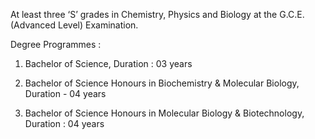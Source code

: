 At least three ‘S’ grades in Chemistry, Physics and Biology at the G.C.E. (Advanced Level)
Examination.

Degree Programmes	 :	 

1. Bachelor of Science, Duration : 03 years

2. Bachelor of Science Honours in Biochemistry & Molecular Biology, Duration - 04 years

3. Bachelor of Science Honours in Molecular Biology & Biotechnology, Duration : 04 years
